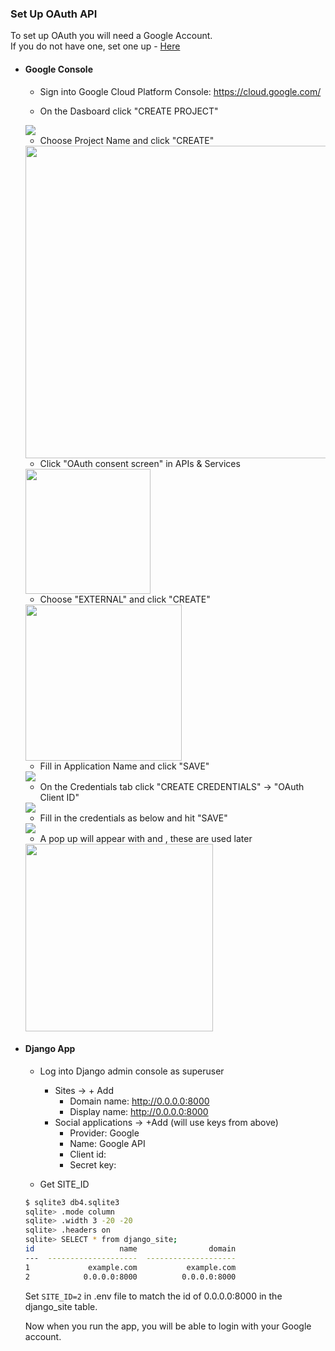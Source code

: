 ### Set Up OAuth API
To set up OAuth you will need a Google Account.  
If you do not have one, set one up  - [Here](https://accounts.google.com/signup/v2/webcreateaccount?continue=https%3A%2F%2Fmyaccount.google.com%3Futm_source%3Daccount-marketing-page%26utm_medium%3Dcreate-account-button&flowName=GlifWebSignIn&flowEntry=SignUp)

- #### Google Console
    - Sign into Google Cloud Platform Console: https://cloud.google.com/
    
    - On the Dasboard click "CREATE PROJECT"    
    <img src="https://bglynch-planningfinder.s3-eu-west-1.amazonaws.com/static/assets/documentation/google01.png">  
    
    - Choose Project Name and click "CREATE"  
    <img src="https://bglynch-planningfinder.s3-eu-west-1.amazonaws.com/static/assets/documentation/google02.png" height="500">  
    
    - Click "OAuth consent screen" in APIs & Services  
    <img src="https://bglynch-planningfinder.s3-eu-west-1.amazonaws.com/static/assets/documentation/google03.png" height="200">  
    
    - Choose "EXTERNAL" and click "CREATE"  
    <img src="https://bglynch-planningfinder.s3-eu-west-1.amazonaws.com/static/assets/documentation/google04.png" height="250">  
    
    - Fill in Application Name and click "SAVE"  
    <img src="https://bglynch-planningfinder.s3-eu-west-1.amazonaws.com/static/assets/documentation/google05.png" height="">  
    
    - On the Credentials tab click "CREATE CREDENTIALS" -> "OAuth Client ID"  
    <img src="https://bglynch-planningfinder.s3-eu-west-1.amazonaws.com/static/assets/documentation/google06.png" height="">
      
    - Fill in the credentials as below and hit "SAVE"  
    <img src="https://bglynch-planningfinder.s3-eu-west-1.amazonaws.com/static/assets/documentation/google07.png" height="">  
    
    - A pop up will appear with <Client-ID-Key> and <Client-Secret-Key>, these are used later  
    <img src="https://bglynch-planningfinder.s3-eu-west-1.amazonaws.com/static/assets/documentation/google08-blur.png" height="300">      

- #### Django App
    - Log into Django admin console as superuser
        - Sites -> + Add
            - Domain name: http://0.0.0.0:8000
            - Display name: http://0.0.0.0:8000
        - Social applications -> +Add (will use keys from above)
            - Provider: Google
            - Name: Google API
            - Client id: <Client-ID-Key> 
            - Secret key: <Client-Secret-Key>
    
    - Get SITE_ID
    ```bash
    $ sqlite3 db4.sqlite3
    sqlite> .mode column
    sqlite> .width 3 -20 -20
    sqlite> .headers on
    sqlite> SELECT * from django_site;
    id                   name                domain
    ---  --------------------  --------------------
    1             example.com           example.com
    2            0.0.0.0:8000          0.0.0.0:8000
    ```   
    Set ```SITE_ID=2``` in .env file to match the id of 0.0.0.0:8000 in the django_site table.
    
    Now when you run the app, you will be able to login with your Google account.
 
